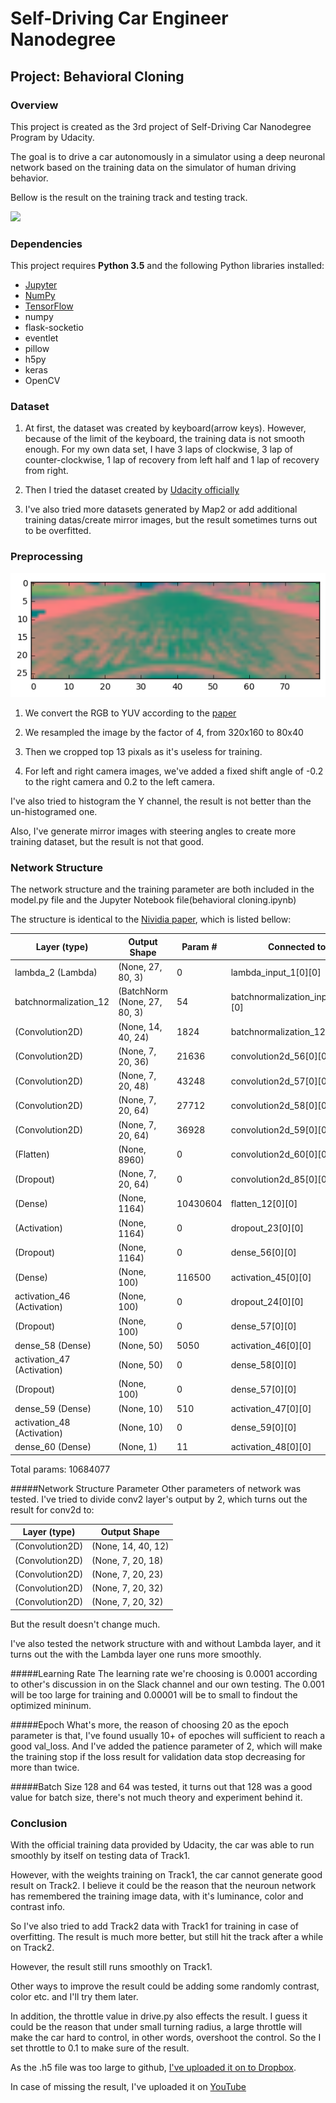 # Self-Driving Car Engineer Nanodegree
## Project: Behavioral Cloning

### Overview

This project is created as the 3rd project of Self-Driving Car Nanodegree Program by Udacity. 

The goal is to drive a car autonomously in a simulator using a deep neuronal network based on the training data on the simulator of human driving behavior.

Bellow is the result on the training track and testing track.

![](https://github.com/etmaxwellsdemon/CarND-Behavioral-Cloning/blob/master/Track1.gif)

### Dependencies

This project requires **Python 3.5** and the following Python libraries installed:

- [Jupyter](http://jupyter.org/)
- [NumPy](http://www.numpy.org/)
- [TensorFlow](http://tensorflow.org)
- numpy
- flask-socketio
- eventlet
- pillow
- h5py
- keras
- OpenCV

### Dataset

1. At first, the dataset was created by keyboard(arrow keys). However, because of the limit of the keyboard, the training data is not smooth enough. For my own data set, I have 3 laps of clockwise, 3 lap of counter-clockwise, 1 lap of recovery from left half and 1 lap of recovery from right. 

2. Then I tried the dataset created by [Udacity officially](https://d17h27t6h515a5.cloudfront.net/topher/2016/December/584f6edd_data/data.zip)

3. I've also tried more datasets generated by Map2 or add additional training datas/create mirror images, but the result sometimes turns out to be overfitted.

### Preprocessing

![](https://github.com/etmaxwellsdemon/CarND-Behavioral-Cloning/blob/master/YUV.png)

1. We convert the RGB to YUV according to the [paper](http://images.nvidia.com/content/tegra/automotive/images/2016/solutions/pdf/end-to-end-dl-using-px.pdf)

2. We resampled the image by the factor of 4, from 320x160 to 80x40

3. Then we cropped top 13 pixals as it's useless for training.

4. For left and right camera images, we've added a fixed shift angle of -0.2 to the right camera and 0.2 to the left camera.

I've also tried to histogram the Y channel, the result is not better than the un-histogramed one.

Also, I've generate mirror images with steering angles to create more training dataset, but the result is not that good.

### Network Structure
The network structure and the training parameter are both included in the model.py file and the Jupyter Notebook file(behavioral cloning.ipynb)

The structure is identical to the [Nividia paper](http://images.nvidia.com/content/tegra/automotive/images/2016/solutions/pdf/end-to-end-dl-using-px.pdf), which is listed bellow:


Layer (type)|Output Shape|Param #|Connected to                     
----------- | -----------|-----------|-----------
lambda_2 (Lambda)|(None, 27, 80, 3)|0|lambda_input_1[0][0]      
batchnormalization_12|(BatchNorm (None, 27, 80, 3)|54|batchnormalization_input_12[0][0]
(Convolution2D)|(None, 14, 40, 24)|1824|batchnormalization_12[0][0]      
(Convolution2D)|(None, 7, 20, 36)|21636|convolution2d_56[0][0] 
(Convolution2D)|(None, 7, 20, 48)|43248|convolution2d_57[0][0] 
(Convolution2D)|(None, 7, 20, 64)|27712|convolution2d_58[0][0] 
(Convolution2D)|(None, 7, 20, 64)|36928|convolution2d_59[0][0] 
(Flatten)|(None, 8960)|0|convolution2d_60[0][0]
(Dropout)|(None, 7, 20, 64)|0|convolution2d_85[0][0]          
(Dense)|(None, 1164)|10430604|flatten_12[0][0]                 
(Activation)|(None, 1164)|0|dropout_23[0][0]                 
(Dropout)|(None, 1164)|0|dense_56[0][0]                   
(Dense)|(None, 100)|116500|activation_45[0][0]                               
activation_46 (Activation)|(None, 100)|0|dropout_24[0][0]                 
(Dropout)|(None, 100)|0|dense_57[0][0]  
dense_58 (Dense)|(None, 50)|5050|activation_46[0][0]              
activation_47 (Activation)|(None, 50)|0|dense_58[0][0]                   
(Dropout)|(None, 100)|0|dense_57[0][0]  
dense_59 (Dense)|(None, 10)|510|activation_47[0][0]              
activation_48 (Activation)|(None, 10)|0|dense_59[0][0]                   
dense_60 (Dense)|(None, 1)|11|activation_48[0][0]              

Total params: 10684077

#####Network Structure Parameter
Other parameters of network was tested. I've tried to divide conv2 layer's output by 2, which turns out the result for conv2d to: 

Layer (type)|Output Shape                 
----------- | -----------
(Convolution2D)|(None, 14, 40, 12)     
(Convolution2D)|(None, 7, 20, 18)
(Convolution2D)|(None, 7, 20, 23)
(Convolution2D)|(None, 7, 20, 32)
(Convolution2D)|(None, 7, 20, 32)

But the result doesn't change much.

I've also tested the network structure with and without Lambda layer, and it turns out the with the Lambda layer one runs more smoothly.

#####Learning Rate
The learning rate we're choosing is 0.0001 according to other's discussion in on the Slack channel and our own testing. The 0.001 will be too large for training and 0.00001 will be to small to findout the optimized mininum.


#####Epoch
What's more, the reason of choosing 20 as the epoch parameter is that, I've found usually 10+ of epoches will sufficient to reach a good val_loss. And I've added the patience parameter of 2, which will make the training stop if the loss result for validation data stop decreasing for more than twice.

#####Batch Size
128 and 64 was tested, it turns out that 128 was a good value for batch size, there's not much theory and experiment behind it.



### Conclusion

With the official training data provided by Udacity, the car was able to run smoothly by itself on testing data of Track1.

However, with the weights training on Track1, the car cannot generate good result on Track2. I believe it could be the reason that the neuroun network has remembered the training image data, with it's luminance, color and contrast info. 

So I've also tried to add Track2 data with Track1 for training in case of overfitting. The result is much more better, but still hit the track after a while on Track2.

However, the result still runs smoothly on Track1.

Other ways to improve the result could be adding some randomly contrast, color etc. and I'll try them later.

In addition, the throttle value in drive.py also effects the result. I guess it could be the reason that under small turning radius, a large throttle will make the car hard to control, in other words, overshoot the control. So the I set throttle to 0.1 to make sure of the result.

As the .h5 file was too large to github, [I've uploaded it on to  Dropbox](https://www.dropbox.com/s/jneba7kdg0p2oim/model.h5?dl=0). 

In case of missing the result, I've uploaded it on [YouTube](https://youtu.be/k1dibDf4xx0)


